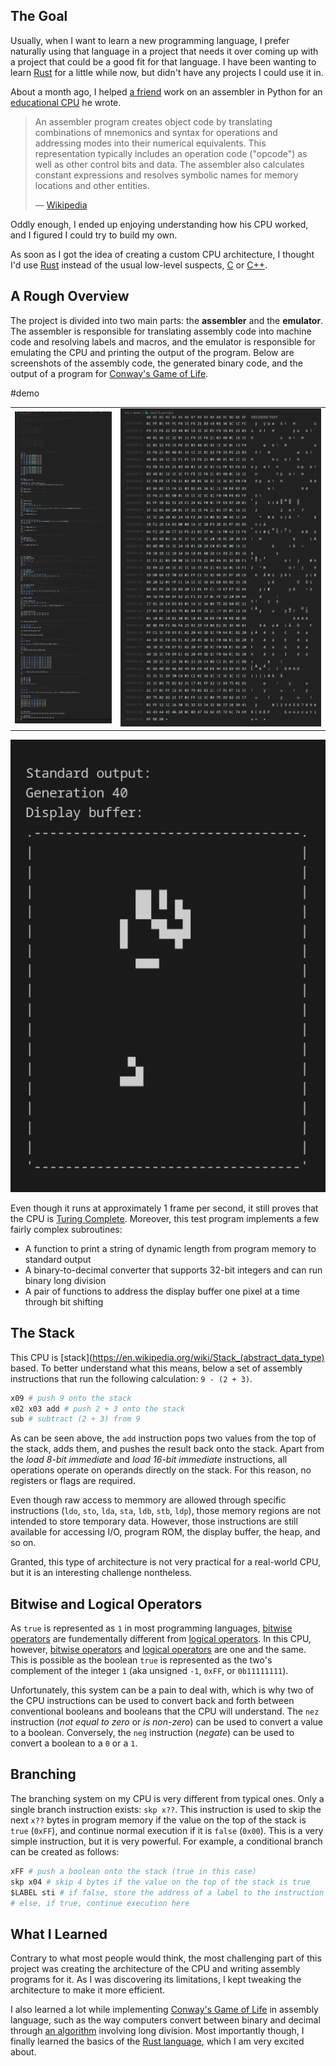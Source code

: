 ## The Goal

Usually, when I want to learn a new programming language, I prefer naturally using that language in a project that needs it over coming up with a project that could be a good fit for that language. I have been wanting to learn [Rust](https://www.rust-lang.org/) for a little while now, but didn't have any projects I could use it in.

About a month ago, I helped [a friend](https://github.com/exclusive-and/) work on an assembler in Python for an [educational CPU](https://github.com/exclusive-and/epu) he wrote.

> An assembler program creates object code by translating combinations of mnemonics and syntax for operations and addressing modes into their numerical equivalents. This representation typically includes an operation code ("opcode") as well as other control bits and data. The assembler also calculates constant expressions and resolves symbolic names for memory locations and other entities.
>
> &mdash; [Wikipedia](https://en.wikipedia.org/wiki/Assembly_language#Assembler)

Oddly enough, I ended up enjoying understanding how his CPU worked, and I figured I could try to build my own.

As soon as I got the idea of creating a custom CPU architecture, I thought I'd use [Rust](https://www.rust-lang.org/) instead of the usual low-level suspects, [C](<https://en.wikipedia.org/wiki/C_(programming_language)>) or [C++](https://en.wikipedia.org/wiki/C%2B%2B).

## A Rough Overview

The project is divided into two main parts: the **assembler** and the **emulator**. The assembler is responsible for translating assembly code into machine code and resolving labels and macros, and the emulator is responsible for emulating the CPU and printing the output of the program. Below are screenshots of the assembly code, the generated binary code, and the output of a program for [Conway's Game of Life](../Game-of-Life/).

#demo

|                                |                                |
| ------------------------------ | ------------------------------ |
| ![](ksnip_20220102-152835.png) | ![](ksnip_20220102-152919.png) |

![](ksnip_20220102-154204.png)

Even though it runs at approximately 1 frame per second, it still proves that the CPU is [Turing Complete](https://en.wikipedia.org/wiki/Turing_completeness). Moreover, this test program implements a few fairly complex subroutines:

- A function to print a string of dynamic length from program memory to standard output
- A binary-to-decimal converter that supports 32-bit integers and can run binary long division
- A pair of functions to address the display buffer one pixel at a time through bit shifting

## The Stack

This CPU is [stack](https://en.wikipedia.org/wiki/Stack_(abstract_data_type) based. To better understand what this means, below a set of assembly instructions that run the following calculation: `9 - (2 + 3)`.

```python
x09 # push 9 onto the stack
x02 x03 add # push 2 + 3 onto the stack
sub # subtract (2 + 3) from 9
```

As can be seen above, the `add` instruction pops two values from the top of the stack, adds them, and pushes the result back onto the stack. Apart from the _load 8-bit immediate_ and _load 16-bit immediate_ instructions, all operations operate on operands directly on the stack. For this reason, no registers or flags are required.

Even though raw access to memmory are allowed through specific instructions (`ldo`, `sto`, `lda`, `sta`, `ldb`, `stb`, `ldp`), those memory regions are not intended to store temporary data. However, those instructions are still available for accessing I/O, program ROM, the display buffer, the heap, and so on.

Granted, this type of architecture is not very practical for a real-world CPU, but it is an interesting challenge nontheless.

## Bitwise and Logical Operators

As `true` is represented as `1` in most programming languages, [bitwise operators](https://en.wikipedia.org/wiki/Bitwise_operation) are fundementally different from [logical operators](https://press.rebus.community/programmingfundamentals/chapter/logical-operators/). In this CPU, however, [bitwise operators](https://en.wikipedia.org/wiki/Bitwise_operation) and [logical operators](https://press.rebus.community/programmingfundamentals/chapter/logical-operators/) are one and the same. This is possible as the boolean `true` is represented as the two's complement of the integer `1` (aka unsigned `-1`, `0xFF`, or `0b11111111`).

Unfortunately, this system can be a pain to deal with, which is why two of the CPU instructions can be used to convert back and forth between conventional booleans and booleans that the CPU will understand. The `nez` instruction (_not equal to zero_ or _is non-zero_) can be used to convert a value to a boolean. Conversely, the `neg` instruction (_negate_) can be used to convert a boolean to a `0` or a `1`.

## Branching

The branching system on my CPU is very different from typical ones. Only a single branch instruction exists: `skp x??`. This instruction is used to skip the next `x??` bytes in program memory if the value on the top of the stack is `true` (`0xFF`), and continue normal execution if it is `false` (`0x00`). This is a very simple instruction, but it is very powerful. For example, a conditional branch can be created as follows:

```python
xFF # push a boolean onto the stack (true in this case)
skp x04 # skip 4 bytes if the value on the top of the stack is true
$LABEL sti # if false, store the address of a label to the instruction pointer (equivalent to `jmp $LABEL`)
# else, if true, continue execution here
```

## What I Learned

Contrary to what most people would think, the most challenging part of this project was creating the architecture of the CPU and writing assembly programs for it. As I was discovering its limitations, I kept tweaking the architecture to make it more efficient.

I also learned a lot while implementing [Conway's Game of Life](../Game-of-Life/) in assembly language, such as the way computers convert between binary and decimal through [an algorithm](https://youtu.be/v3-a-zqKfgA) involving long division. Most importantly though, I finally learned the basics of the [Rust language](https://www.rust-lang.org/), which I am very excited about.
